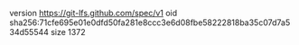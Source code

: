 version https://git-lfs.github.com/spec/v1
oid sha256:71cfe695e01e0dfd50fa281e8ccc3e6d08fbe58222818ba35c07d7a534d55544
size 1372

